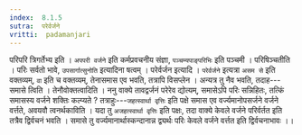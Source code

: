 ```yaml
---
index:  8.1.5
sutra:  परेर्वर्जने
vritti:  padamanjari
---
```


परिपरि त्रिगर्तेभ्य इति । `अपपरी वर्जने` इति कर्मप्रवचनीय संज्ञा, `पञ्चम्यपाङ्परिभिः` इति पञ्चमी । परिषिञ्चतीति । परिः सर्वतो भावे, `उपसार्गात्सुनोति` इत्यादिना षत्वम् ।
परेर्वर्जन इत्यादि । `परेर्वर्जने` इत्यत्रा `असम से` इति वक्तव्यम्, `वा` इति च वक्तव्यम्, तेनासमास एव भवति, तत्रापि विसप्लेन ।
अन्यत्र तु नैव भवति, तदाह---समासे त्विति । तेनौवोक्तत्वादिति । ननु वाक्ये तावद्वर्जनं परेरेव द्योत्यम्, समासेऽपि परिः सन्निहितः, तत्किं समासस्य वर्जने शक्तिः कल्प्यते ? तत्राहुः---`जहत्स्वार्था वृत्तिः` इति पक्षे समास एव वर्ज्यमानोपसर्जने वर्जने वर्त्तते, अवयवौ त्वनर्थकाविति । यदा तु `अजहत्स्वार्था वृत्तिः` इति पक्षः, तदा वाक्ये केवले वर्जने परिर्वर्तत इति तत्रैव द्विर्वचनं भवति । समासे तु वर्ज्यमानार्थास्कन्दानान्न द्व्यर्थः परिः केवले वर्जने वर्त्तत इति द्विर्वचनाभावः ।।
